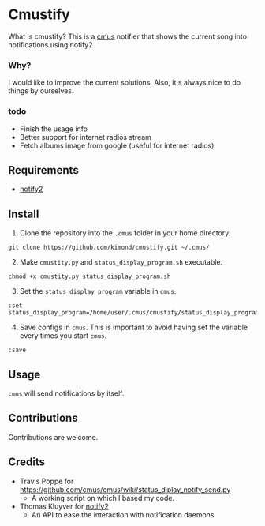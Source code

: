 Cmustify
========

What is cmustify? This is a [cmus](https://cmus.github.io/) notifier that shows the current song into notifications using notify2.

### Why?
I would like to improve the current solutions. Also, it's always nice to do
things by ourselves.

### todo
* Finish the usage info
* Better support for internet radios stream
* Fetch albums image from google (useful for internet radios)

Requirements
------------
* [notify2](https://pypi.python.org/pypi/notify2/)

Install
-------
1. Clone the repository into the `.cmus` folder in your home directory.
  ```
  git clone https://github.com/kimond/cmustify.git ~/.cmus/
  ```
2. Make `cmustity.py` and `status_display_program.sh` executable.
  ```
  chmod +x cmustity.py status_display_program.sh
  ```
3. Set the `status_display_program` variable in `cmus`.
  ```
  :set status_display_program=/home/user/.cmus/cmustify/status_display_program.sh
  ```
4. Save configs in `cmus`. This is important to avoid having set the variable every times you start `cmus`.
  ```
  :save
  ```

Usage
-----
`cmus` will send notifications by itself.

Contributions
-------------
Contributions are welcome.

Credits
-------
* Travis Poppe for https://github.com/cmus/cmus/wiki/status_diplay_notify_send.py
  * A working script on which I based my code.
* Thomas Kluyver for [notify2](https://pypi.python.org/pypi/notify2/)
  * An API to ease the interaction with notification daemons

